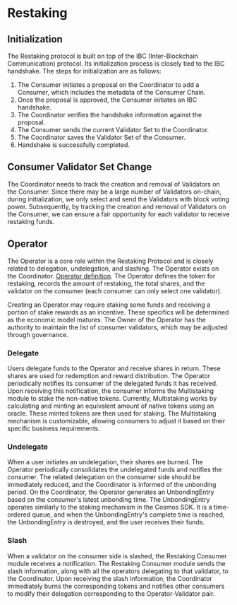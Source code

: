 # Restaking
## Initialization
The Restaking protocol is built on top of the IBC (Inter-Blockchain Communication) protocol. Its initialization process is closely tied to the IBC handshake. The steps for initialization are as follows:

1. The Consumer initiates a proposal on the Coordinator to add a Consumer, which includes the metadata of the Consumer Chain.
2. Once the proposal is approved, the Consumer initiates an IBC handshake.
3. The Coordinator verifies the handshake information against the proposal.
4. The Consumer sends the current Validator Set to the Coordinator.
5. The Coordinator saves the Validator Set of the Consumer.
6. Handshake is successfully completed.

## Consumer Validator Set Change
The Coordinator needs to track the creation and removal of Validators on the Consumer. Since there may be a large number of Validators on-chain, during initialization, we only select and send the Validators with block voting power. Subsequently, by tracking the creation and removal of Validators on the Consumer, we can ensure a fair opportunity for each validator to receive restaking funds. 

## Operator
The Operator is a core role within the Restaking Protocol and is closely related to delegation, undelegation, and slashing. The Operator exists on the Coordinator. [Operator definition](https://github.com/celinium-network/restaking_protocol/blob/main/x/restaking/coordinator/types/coordinator.pb.go#L126). The Operator defines the token for restaking, records the amount of restaking, the total shares, and the validator on the consumer (each consumer can only select one validator).

Creating an Operator may require staking some funds and receiving a portion of stake rewards as an incentive. These specifics will be determined as the economic model matures. The Owner of the Operator has the authority to maintain the list of consumer validators, which may be adjusted through governance.

### Delegate
Users delegate funds to the Operator and receive shares in return. These shares are used for redemption and reward distribution. The Operator periodically notifies its consumer of the delegated funds it has received. Upon receiving this notification, the consumer informs the Multistaking module to stake the non-native tokens. Currently, Multistaking works by calculating and minting an equivalent amount of native tokens using an oracle. These minted tokens are then used for staking. The Multistaking mechanism is customizable, allowing consumers to adjust it based on their specific business requirements.

### Undelegate
When a user initiates an undelegation, their shares are burned. The Operator periodically consolidates the undelegated funds and notifies the consumer. The related delegation on the consumer side should be immediately reduced, and the Coordinator is informed of the unbonding period. On the Coordinator, the Operator generates an UnbondingEntry based on the consumer's latest unbonding time. The UnbondingEntry operates similarly to the staking mechanism in the Cosmos SDK. It is a time-ordered queue, and when the UnbondingEntry's complete time is reached, the UnbondingEntry is destroyed, and the user receives their funds.

### Slash
When a validator on the consumer side is slashed, the Restaking Consumer module receives a notification. The Restaking Consumer module sends the slash information, along with all the operators delegating to that validator, to the Coordinator. Upon receiving the slash information, the Coordinator immediately burns the corresponding tokens and notifies other consumers to modify their delegation corresponding to the Operator-Validator pair.

## 